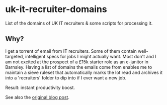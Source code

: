 uk-it-recruiter-domains
=======================
List of the domains of UK IT recruiters &amp; some scripts for processing it.

Why?
----
I get a torrent of email from IT recruiters.  Some of them contain well-targeted, intelligent specs for jobs I might actually want.  Most don't and I am not excited at the prospect of a £15k starter role as an e-janitor in Barnsley.  Having a list of domains the emails come from enables me to maintain a sieve ruleset that automatically marks the lot read and archives it into a 'recruiters' folder to dip into if I ever want a new job.

Result: instant productivity boost.

See also the [original blog post](https://mocko.org.uk/b/2011/09/08/silencing-the-flood-of-recruiter-emails-with-a-domain-list/).

